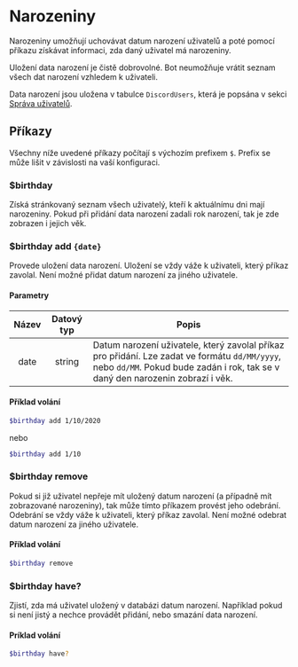 # Narozeniny

Narozeniny umožňují uchovávat datum narození uživatelů a poté pomocí příkazu získávat informaci, zda daný uživatel má narozeniny.

Uložení data narození je čistě dobrovolné. Bot neumožňuje vrátit seznam všech dat narození vzhledem k uživateli.

Data narození jsou uložena v tabulce `DiscordUsers`, která je popsána v sekci [Správa uživatelů](../users).

## Příkazy

Všechny níže uvedené příkazy počítají s výchozím prefixem `$`. Prefix se může lišit v závislosti na vaší konfiguraci.

### $birthday

Získá stránkovaný seznam všech uživatelý, kteří k aktuálnímu dni mají narozeniny. Pokud při přidání data narození zadali rok narození, tak je zde zobrazen i jejich věk.

### $birthday add `{date}`

Provede uložení data narození. Uložení se vždy váže k uživateli, který příkaz zavolal. Není možné přidat datum narození za jiného uživatele.

#### Parametry

| Název | Datový typ | Popis                                                                                                                                                                           |
| :---: | :--------: | ------------------------------------------------------------------------------------------------------------------------------------------------------------------------------- |
| date  |   string   | Datum narození uživatele, který zavolal příkaz pro přidání. Lze zadat ve formátu `dd/MM/yyyy`, nebo `dd/MM`. Pokud bude zadán i rok, tak se v daný den narozenin zobrazí i věk. |


#### Příklad volání

```sh
$birthday add 1/10/2020
```

nebo

```sh
$birthday add 1/10
```

### $birthday remove

Pokud si již uživatel nepřeje mít uložený datum narození (a případně mít zobrazované narozeniny), tak může tímto příkazem provést jeho odebrání. Odebrání se vždy váže k uživateli, který příkaz zavolal. Není možné odebrat datum narození za jiného uživatele.

#### Příklad volání

```sh
$birthday remove
```

### $birthday have?

Zjistí, zda má uživatel uložený v databázi datum narození. Například pokud si není jistý a nechce provádět přidání, nebo smazání data narození.

#### Príklad volání

```sh
$birthday have?
```
